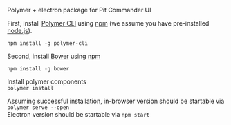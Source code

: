 Polymer + electron package for Pit Commander UI

First, install [Polymer CLI](https://github.com/Polymer/polymer-cli) using
[npm](https://www.npmjs.com) (we assume you have pre-installed [node.js](https://nodejs.org)).

    npm install -g polymer-cli

Second, install [Bower](https://bower.io/) using [npm](https://www.npmjs.com)

    npm install -g bower

Install polymer components   
   `polymer install`

Assuming successful installation, in-browser version should be startable via `polymer serve --open`   
Electron version should be startable via `npm start`
